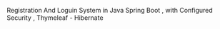Registration And Loguin System in Java Spring Boot , with Configured Security , Thymeleaf - Hibernate
